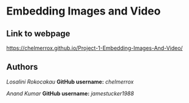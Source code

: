 # Embedding Images and Video

## Link to webpage

https://chelmerrox.github.io/Project-1-Embedding-Images-And-Video/

## Authors

*Losalini Rokocakau*
**GitHub username:** *chelmerrox*

*Anand Kumar*
**GitHub username:** *jamestucker1988*
